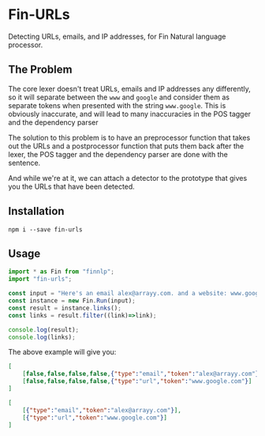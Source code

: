 # Fin-URLs
Detecting URLs, emails, and IP addresses, for Fin Natural language processor.


## The Problem

The core lexer doesn't treat URLs, emails and IP addresses any differently, so it will separate between the `www` and `google` and consider them as separate tokens when presented with the string `www.google`. This is obviously inaccurate, and will lead to many inaccuracies in the POS tagger and the dependency parser

The solution to this problem is to have an preprocessor function that takes out the URLs and a postprocessor function that puts them back after the lexer, the POS tagger and the dependency parser are done with the sentence.

And while we're at it, we can attach a detector to the prototype that gives you the URLs that have been detected.

## Installation

```
npm i --save fin-urls
```

## Usage

```typescript
import * as Fin from "finnlp";
import "fin-urls";

const input = "Here's an email alex@arrayy.com. and a website: www.google.com."
const instance = new Fin.Run(input);
const result = instance.links();
const links = result.filter((link)=>link);

console.log(result);
console.log(links);

```

The above example will give you:

```json
[
    [false,false,false,false,{"type":"email","token":"alex@arrayy.com"},false],
    [false,false,false,false,{"type":"url","token":"www.google.com"}]
]
```

```json
[
    [{"type":"email","token":"alex@arrayy.com"}],
    [{"type":"url","token":"www.google.com"}]
]
```


